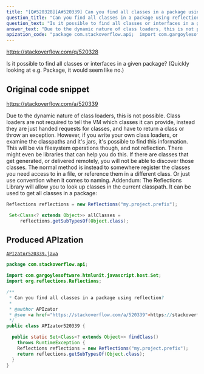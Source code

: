 ```yaml
---
title: "[Q#520328][A#520339] Can you find all classes in a package using reflection?"
question_title: "Can you find all classes in a package using reflection?"
question_text: "Is it possible to find all classes or interfaces in a given package? (Quickly looking at e.g. Package, it would seem like no.)"
answer_text: "Due to the dynamic nature of class loaders, this is not possible. Class loaders are not required to tell the VM which classes it can provide, instead they are just handed requests for classes, and have to return a class or throw an exception. However, if you write your own class loaders, or examine the classpaths and it's jars, it's possible to find this information. This will be via filesystem operations though, and not reflection. There might even be libraries that can help you do this. If there are classes that get generated, or delivered remotely, you will not be able to discover those classes. The normal method is instead to somewhere register the classes you need access to in a file, or reference them in a different class. Or just use convention when it comes to naming. Addendum: The Reflections Library will allow you to look up classes in the current classpath. It can be used to get all classes in a package:"
apization_code: "package com.stackoverflow.api;  import com.gargoylesoftware.htmlunit.javascript.host.Set; import org.reflections.Reflections;  /**  * Can you find all classes in a package using reflection?  *  * @author APIzator  * @see <a href=\"https://stackoverflow.com/a/520339\">https://stackoverflow.com/a/520339</a>  */ public class APIzator520339 {    public static Set<Class<? extends Object>> findClass()     throws RuntimeException {     Reflections reflections = new Reflections(\"my.project.prefix\");     return reflections.getSubTypesOf(Object.class);   } }"
---
```


https://stackoverflow.com/q/520328

Is it possible to find all classes or interfaces in a given package? (Quickly looking at e.g. Package, it would seem like no.)



## Original code snippet

https://stackoverflow.com/a/520339

Due to the dynamic nature of class loaders, this is not possible. Class loaders are not required to tell the VM which classes it can provide, instead they are just handed requests for classes, and have to return a class or throw an exception.
However, if you write your own class loaders, or examine the classpaths and it&#x27;s jars, it&#x27;s possible to find this information. This will be via filesystem operations though, and not reflection. There might even be libraries that can help you do this.
If there are classes that get generated, or delivered remotely, you will not be able to discover those classes.
The normal method is instead to somewhere register the classes you need access to in a file, or reference them in a different class. Or just use convention when it comes to naming.
Addendum: The Reflections Library will allow you to look up classes in the current classpath. It can be used to get all classes in a package:

```java
Reflections reflections = new Reflections("my.project.prefix");

 Set<Class<? extends Object>> allClasses = 
     reflections.getSubTypesOf(Object.class);
```

## Produced APIzation

[`APIzator520339.java`](https://github.com/pasqualesalza/apization-temp-data/raw/master/apizations/java/APIzator520339.java)

```java
package com.stackoverflow.api;

import com.gargoylesoftware.htmlunit.javascript.host.Set;
import org.reflections.Reflections;

/**
 * Can you find all classes in a package using reflection?
 *
 * @author APIzator
 * @see <a href="https://stackoverflow.com/a/520339">https://stackoverflow.com/a/520339</a>
 */
public class APIzator520339 {

  public static Set<Class<? extends Object>> findClass()
    throws RuntimeException {
    Reflections reflections = new Reflections("my.project.prefix");
    return reflections.getSubTypesOf(Object.class);
  }
}

```